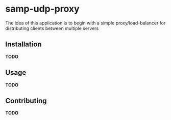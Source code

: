 # samp-udp-proxy

The idea of this application is to begin with a simple proxy/load-balancer for
distributing clients between multiple servers

## Installation

**TODO**

## Usage

**TODO**

## Contributing

**TODO**

